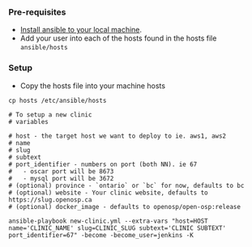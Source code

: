 ### Pre-requisites
- [Install ansible to your local machine](https://docs.ansible.com/ansible/latest/installation_guide/intro_installation.html).
- Add your user into each of the hosts found in the hosts file `ansible/hosts`

### Setup
- Copy the hosts file into your machine hosts
```
cp hosts /etc/ansible/hosts
```

```
# To setup a new clinic
# variables

# host - the target host we want to deploy to ie. aws1, aws2
# name
# slug
# subtext
# port_identifier - numbers on port (both NN). ie 67
#   - oscar port will be 8673
#   - mysql port will be 3672
# (optional) province - `ontario` or `bc` for now, defaults to bc
# (optional) website - Your clinic website, defaults to https://slug.openosp.ca
# (optional) docker_image - defaults to openosp/open-osp:release 

ansible-playbook new-clinic.yml --extra-vars "host=HOST name='CLINIC_NAME' slug=CLINIC_SLUG subtext='CLINIC SUBTEXT' port_identifier=67" -become -become_user=jenkins -K
```